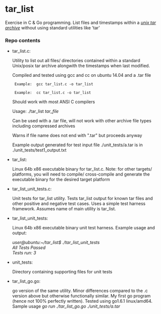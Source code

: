 # tar_list
Exercise in C & Go programming. List files and timestamps within a *[unix tar archive][1]* without using standard utilities like 'tar'

### Repo contents

* tar_list.c:
 
    Utility to list out all files/ directories contained within a standard 
    Unix/posix tar archive alongwith the timestamps when last modified. 

    Compiled and tested using gcc and cc  on ubuntu 14.04 and a .tar file

       Example:  gcc tar_list.c -o tar_list

       Example:  cc tar_list.c -o tar_list

    Should work with most ANSI C compilers

    Usage: ./tar_list *tar_file*

    Can be used with a .tar file, will not work with other archive file types including 
    compressed archives

    Warns if file name does not end with ".tar" but proceeds anyway

    Example output generated for test input file ./unit_tests/a.tar is in ./unit_tests/test1_output.txt

* tar_list:
 
   Linux 64b x86 executable binary for tar_list.c. Note: for other targets/ platforms, you will need to compile/ cross-compile and generate the executable binary for the desired target platform 

* tar_list_unit_tests.c:

    Unit tests for tar_list utility. Tests tar_list output for known tar files and other positive and negative test cases. Uses a simple test harness framework. Assumes name of main utility is tar_list.  
    
* tar_list_unit_tests:
 
    Linux 64b x86 executable binary unit test harness. Example usage and output:

    *user@ubuntu:~/tar_list$ ./tar_list_unit_tests  
    All Tests Passed  
    Tests run: 3*

* unit_tests:
 
    Directory containing supporting files for unit tests
 
* tar_list_go.go:

    go version of the same utility. Minor differences compared to the .c version above but otherwise functionally similar. My first go program (hence not 100% perfectly written). Tested using go1.6.1 linux/amd64. Sample usage *go run ./tar_list_go.go ./unit_tests/a.tar* 
 

 [1]: https://en.wikipedia.org/wiki/Tar_%28computing%29 

